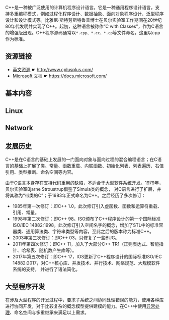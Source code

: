 C++是一种被广泛使用的计算机程序设计语言。它是一种通用程序设计语言，支持多重编程模式，例如过程化程序设计、数据抽象、面向对象程序设计、泛型程序设计和设计模式等。比雅尼·斯特劳斯特鲁普博士在贝尔实验室工作期间在20世纪80年代发明并实现了C++。起初，这种语言被称作“C with Classes”，作为C语言的增强版出现。C++程序源码通常以`*.cpp、*.cc、*.cp`等文件命名，这里以cpp作为标准。

## 资源链接

* [英文资源](http://www.cplusplus.com/) ☛ <http://www.cplusplus.com/>
* [Microsoft 文档](https://docs.microsoft.com/) ☛ <https://docs.microsoft.com/>

## 基本内容

## Linux

## Network

## 发展历史

C++是在C语言的基础上发展的一门面向对象与面向过程的混合编程语言；在C语言的基础上扩展了类、常量、函数重载、内联函数、初始化列表、列表遍历、右值引用、类型推断、命名空间等内容。

由于C语言本身存在支持代码重用的缺陷，不适合于大型软件系统开发。1979年，贝尔实验室Bjarne Stroustrup借鉴了Simula类的概念，
对C语言进行了扩展，并将其称为“带类的C”；于1983年正式命名为C++。之后经历了多次修订：

* 1985年第一次修订：即C++ 1.0。此次修订引入虚函数、函数和运算符重载、引用、常量。
* 1998年第二次修订：即C++ 98。ISO颁布了C++程序设计的第一个国际标准ISO/IEC 14882:1998，此次修订引入空间名字的概念，增加了STL中的标准容器类、通用算法类、字符串类型等内容，至此之后的版本称为标准C++。
* 2003年第三次修订：即C++ 03，只修复了一些BUG。
* 2011年第四次修订：即C++ 11，加入了大部分C++ TR1（正则表达式、智能指针、哈希表、随机数产生库等）。
* 2017年第五次修订：即C++ 17，IOS更新了C++程序设计的国际标准ISO/IEC 14882:2017，对C++核心库、并发技术、并行技术、网络规范、大规模软件系统的支持，
并进行了语法简化。



## 大型程序开发

在涉及大型程序的开发过程中，要求子系统之间协同处理错误的能力，使用各种库进行协同开发，对于比较复杂的概念模型提供建模的能力。在C++中使用[异常处理](docs/cpp/exception_handling.md)、命名空间与多重继承来满足以上需求。